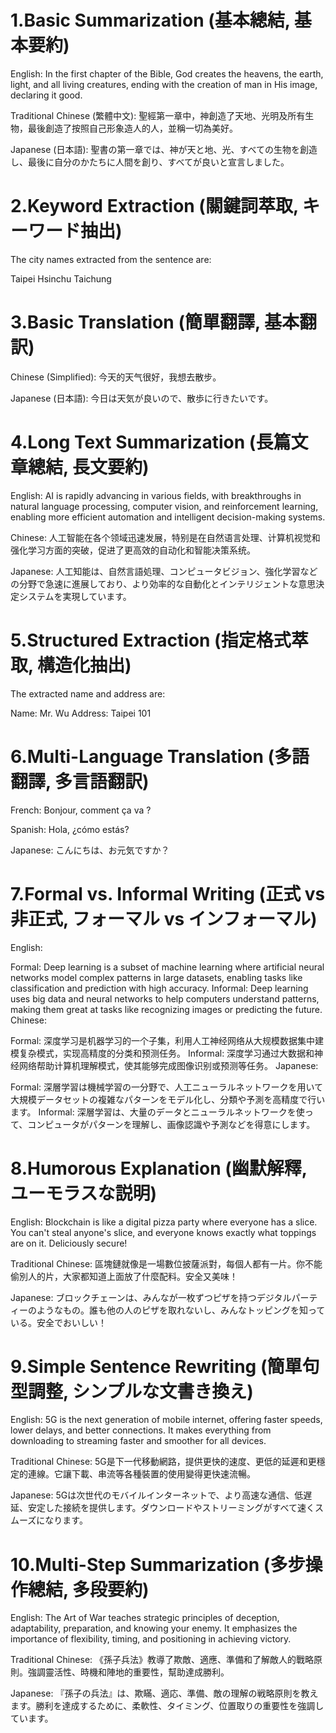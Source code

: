 # 1.Basic Summarization (基本總結, 基本要約)


English:
In the first chapter of the Bible, God creates the heavens, the earth, light, and all living creatures, ending with the creation of man in His image, declaring it good.

Traditional Chinese (繁體中文):
聖經第一章中，神創造了天地、光明及所有生物，最後創造了按照自己形象造人的人，並稱一切為美好。

Japanese (日本語):
聖書の第一章では、神が天と地、光、すべての生物を創造し、最後に自分のかたちに人間を創り、すべてが良いと宣言しました。


# 2.Keyword Extraction (關鍵詞萃取, キーワード抽出)


The city names extracted from the sentence are:

Taipei
Hsinchu
Taichung


# 3.Basic Translation (簡單翻譯, 基本翻訳)


Chinese (Simplified):
今天的天气很好，我想去散步。

Japanese (日本語):
今日は天気が良いので、散歩に行きたいです。


# 4.Long Text Summarization (長篇文章總結, 長文要約)


English:
AI is rapidly advancing in various fields, with breakthroughs in natural language processing, computer vision, and reinforcement learning, enabling more efficient automation and intelligent decision-making systems.

Chinese:
人工智能在各个领域迅速发展，特别是在自然语言处理、计算机视觉和强化学习方面的突破，促进了更高效的自动化和智能决策系统。

Japanese:
人工知能は、自然言語処理、コンピュータビジョン、強化学習などの分野で急速に進展しており、より効率的な自動化とインテリジェントな意思決定システムを実現しています。


# 5.Structured Extraction (指定格式萃取, 構造化抽出)


The extracted name and address are:

Name: Mr. Wu
Address: Taipei 101


# 6.Multi-Language Translation (多語翻譯, 多言語翻訳)


French: Bonjour, comment ça va ?


Spanish: Hola, ¿cómo estás?


Japanese: こんにちは、お元気ですか？


# 7.Formal vs. Informal Writing (正式 vs 非正式, フォーマル vs インフォーマル)


English:

Formal: Deep learning is a subset of machine learning where artificial neural networks model complex patterns in large datasets, enabling tasks like classification and prediction with high accuracy.
Informal: Deep learning uses big data and neural networks to help computers understand patterns, making them great at tasks like recognizing images or predicting the future.
Chinese:

Formal: 深度学习是机器学习的一个子集，利用人工神经网络从大规模数据集中建模复杂模式，实现高精度的分类和预测任务。
Informal: 深度学习通过大数据和神经网络帮助计算机理解模式，使其能够完成图像识别或预测等任务。
Japanese:

Formal: 深層学習は機械学習の一分野で、人工ニューラルネットワークを用いて大規模データセットの複雑なパターンをモデル化し、分類や予測を高精度で行います。
Informal: 深層学習は、大量のデータとニューラルネットワークを使って、コンピュータがパターンを理解し、画像認識や予測などを得意にします。


# 8.Humorous Explanation (幽默解釋, ユーモラスな説明)


English: Blockchain is like a digital pizza party where everyone has a slice. You can't steal anyone's slice, and everyone knows exactly what toppings are on it. Deliciously secure!

Traditional Chinese: 區塊鏈就像是一場數位披薩派對，每個人都有一片。你不能偷別人的片，大家都知道上面放了什麼配料。安全又美味！

Japanese: ブロックチェーンは、みんなが一枚ずつピザを持つデジタルパーティーのようなもの。誰も他の人のピザを取れないし、みんなトッピングを知っている。安全でおいしい！


# 9.Simple Sentence Rewriting (簡單句型調整, シンプルな文書き換え)


English:
5G is the next generation of mobile internet, offering faster speeds, lower delays, and better connections. It makes everything from downloading to streaming faster and smoother for all devices.

Traditional Chinese:
5G是下一代移動網路，提供更快的速度、更低的延遲和更穩定的連線。它讓下載、串流等各種裝置的使用變得更快速流暢。

Japanese:
5Gは次世代のモバイルインターネットで、より高速な通信、低遅延、安定した接続を提供します。ダウンロードやストリーミングがすべて速くスムーズになります。


# 10.Multi-Step Summarization (多步操作總結, 多段要約)


English:
The Art of War teaches strategic principles of deception, adaptability, preparation, and knowing your enemy. It emphasizes the importance of flexibility, timing, and positioning in achieving victory.

Traditional Chinese:
《孫子兵法》教導了欺敵、適應、準備和了解敵人的戰略原則。強調靈活性、時機和陣地的重要性，幫助達成勝利。

Japanese:
『孫子の兵法』は、欺瞞、適応、準備、敵の理解の戦略原則を教えます。勝利を達成するために、柔軟性、タイミング、位置取りの重要性を強調しています。




